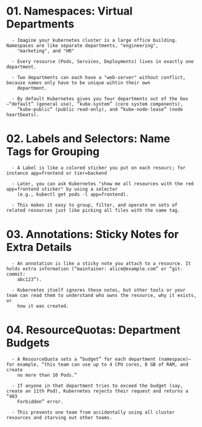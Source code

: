 # 01. Namespaces: Virtual Departments
      - Imagine your kubernetes cluster is a large office building. Namespaces are like separate departments, "engineering", 
        "marketing", and "HR"
      
      - Every resource (Pods, Services, Deployments) lives in exactly one department.

      - Two departments can each have a "web-server" without conflict, because names only have to be unique wihtin their own
        department.
      
      - By default Kubernetes gives you four departments out of the box—“default” (general use), “kube-system” (core system components), 
        “kube-public” (public read-only), and “kube-node-lease” (node heartbeats).


# 02. Labels and Selectors: Name Tags for Grouping
      - A Label is like a colored sticker you put on each resourc; for instance app=frontend or tier=backend

      - Later, you can ask Kubernetes "show me all resources with the red app=frontend sticker" by using a selector
        (e.g., kubectl get pods -l app=frontend).
      
      - This makes it easy to group, filter, and operate on sets of related resources just like picking all files with the same tag.


# 03. Annotations: Sticky Notes for Extra Details
      - An annotation is like a sticky note you attach to a resource. It holds extra information (“maintainer: alice@example.com” or “git-commit: 
        abc123”).
      
      - Kubernetes itself ignores these notes, but other tools or your team can read them to understand who owns the resource, why it exists, or 
        how it was created.


# 04. ResourceQuotas: Department Budgets
      - A ResourceQuota sets a “budget” for each department (namespace)—for example, “this team can use up to 4 CPU cores, 8 GB of RAM, and create 
        no more than 10 Pods.”
      
      - If anyone in that department tries to exceed the budget (say, create an 11th Pod), Kubernetes rejects their request and returns a “403 
        Forbidden” error.
      
      - This prevents one team from accidentally using all cluster resources and starving out other teams.











